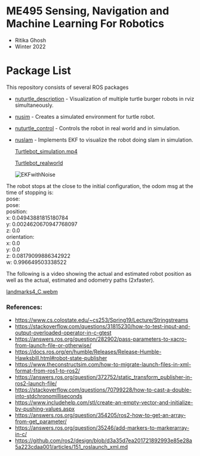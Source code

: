 # ME495 Sensing, Navigation and Machine Learning For Robotics
* Ritika Ghosh
* Winter 2022
# Package List
This repository consists of several ROS packages
- [nuturtle_description](https://github.com/ME495-Navigation/nuturtle-Ritika521/tree/main/nuturtle_description) - Visualization of multiple turtle burger robots in rviz simultaneously.
- [nusim](https://github.com/ME495-Navigation/nuturtle-Ritika521/tree/main/nusim) - Creates a simulated environment for turtle robot.
- [nuturtle_control](https://github.com/ME495-Navigation/nuturtle-Ritika521/tree/main/nuturtle_control) - Controls the robot in real world and in simulation.
- [nuslam](https://github.com/ME495-Navigation/nuturtle-Ritika521/tree/main/nuslam) - Implements EKF to visualize the robot doing slam in simulation.

    [Turtlebot_simulation.mp4](https://github.com/GhoshRitika/SLAM_ekf/assets/60728026/c4f2ffc3-4420-45d8-8907-f8caff324a24)

    [Turtlebot_realworld](https://user-images.githubusercontent.com/60728026/217689574-8d78a9b8-6175-47cf-8473-8954e2625b56)

	![EKFwithNoise](https://user-images.githubusercontent.com/60728026/224211956-4987d0ea-dc35-46b8-b597-9c5b150dbde8.png)

<p>The robot stops at the close to the initial configuration, the odom msg at the time of stopping is:<br>
pose:<br>
  pose:<br>
    position:<br>
  	x: 0.04943881815180784<br>
  	y: 0.0024620670947768097<br>
  	z: 0.0<br>
	orientation:<br>
  	x: 0.0<br>
  	y: 0.0<br>
  	z: 0.08179099886342922<br>
  	w: 0.996649503338522</p>

The following is a video showing the actual and estimated robot position as well as the actual, estimated and odometry paths (2xfaster).


[landmarks4_C.webm](https://github.com/GhoshRitika/SLAM_ekf/assets/60728026/996cb566-43fd-4e56-baf8-3c377cff1e61)


### References:
- https://www.cs.colostate.edu/~cs253/Spring19/Lecture/Stringstreams
- https://stackoverflow.com/questions/31815230/how-to-test-input-and-output-overloaded-operator-in-c-gtest
- https://answers.ros.org/question/282902/pass-parameters-to-xacro-from-launch-file-or-otherwise/
- https://docs.ros.org/en/humble/Releases/Release-Humble-Hawksbill.html#robot-state-publisher
- https://www.theconstructsim.com/how-to-migrate-launch-files-in-xml-format-from-ros1-to-ros2/
- https://answers.ros.org/question/372752/static_transform_publisher-in-ros2-launch-file/
- https://stackoverflow.com/questions/70799228/how-to-cast-a-double-into-stdchronomilliseconds
- https://www.includehelp.com/stl/create-an-empty-vector-and-initialize-by-pushing-values.aspx
- https://answers.ros.org/question/354205/ros2-how-to-get-an-array-from-get_parameter/
- https://answers.ros.org/question/35246/add-markers-to-markerarray-in-c/
- https://github.com/ros2/design/blob/d3a35d7ea201721892993e85e28a5a223cdaa001/articles/151_roslaunch_xml.md 